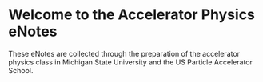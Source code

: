 # Welcome to the Accelerator Physics eNotes

These eNotes are collected through the preparation of the accelerator physics class in Michigan State University and the US Particle Accelerator School. 

```{tableofcontents}
```
